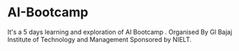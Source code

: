 # AI-Bootcamp
It's a 5 days learning and exploration of AI Bootcamp . Organised By Gl Bajaj Institute of Technology and Management Sponsored by NIELT.
